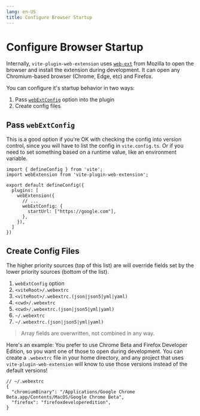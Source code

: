 ```yaml
---
lang: en-US
title: Configure Browser Startup
---
```


# Configure Browser Startup

Internally, `vite-plugin-web-extension` uses [`web-ext`](https://www.npmjs.com/package/web-ext) from Mozilla to open the browser and install the extension during development. It can open any Chromium-based browser (Chrome, Edge, etc) and Firefox.

You can configure it's startup behavior in two ways:

1. Pass [`webExtConfig`](/config/#webextconfig) option into the plugin
2. Create config files

## Pass `webExtConfig`

This is a good option if you're OK with checking the config into version control, since you will have to list the config in `vite.config.ts`. Or if you need to set something based on a runtime value, like an environment variable.

```ts:no-line-numbers
import { defineConfig } from 'vite';
import webExtension from 'vite-plugin-web-extension';

export default defineConfig({
  plugins: [
    webExtension({
      // ...
      webExtConfig: {
        startUrl: ["https://google.com"],
      },
    }),
  ]
})
```

## Create Config Files

The higher priority sources (top of this list) are will override fields set by the lower priority sources (bottom of the list).

1. `webExtConfig` option
1. `<viteRoot>/.webextrc`
1. `<viteRoot>/.webextrc.(json|json5|yml|yaml)`
1. `<cwd>/.webextrc`
1. `<cwd>/.webextrc.(json|json5|yml|yaml)`
1. `~/.webextrc`
1. `~/.webextrc.(json|json5|yml|yaml)`

> Array fields are overwritten, not combined in any way.

Here's an example: You prefer to use Chrome Beta and Firefox Developer Edition, so you want one of those to open during development. You can create a `.webextrc` file in your home directory, and any project that uses `vite-plugin-web-extension` will know to use those versions instead of the default versions!

```jsonc:no-line-numbers
// ~/.webextrc
{
  "chromiumBinary": "/Applications/Google Chrome Beta.app/Contents/MacOS/Google Chrome Beta",
  "firefox": "firefoxdeveloperedition",
}
```
